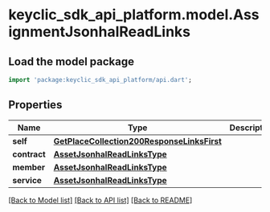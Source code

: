 # keyclic_sdk_api_platform.model.AssignmentJsonhalReadLinks

## Load the model package
```dart
import 'package:keyclic_sdk_api_platform/api.dart';
```

## Properties
Name | Type | Description | Notes
------------ | ------------- | ------------- | -------------
**self** | [**GetPlaceCollection200ResponseLinksFirst**](GetPlaceCollection200ResponseLinksFirst.md) |  | [optional] 
**contract** | [**AssetJsonhalReadLinksType**](AssetJsonhalReadLinksType.md) |  | [optional] 
**member** | [**AssetJsonhalReadLinksType**](AssetJsonhalReadLinksType.md) |  | [optional] 
**service** | [**AssetJsonhalReadLinksType**](AssetJsonhalReadLinksType.md) |  | [optional] 

[[Back to Model list]](../README.md#documentation-for-models) [[Back to API list]](../README.md#documentation-for-api-endpoints) [[Back to README]](../README.md)


